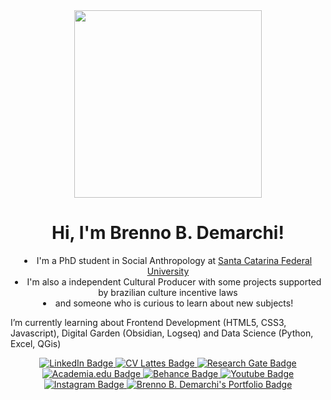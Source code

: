 <!-- Header -->
<div id="header" align="center">
  <!-- GIPHY -->
  <img src="#" width="300"/>
</div>
<div align="center" id="aboutme">
  <h1> Hi, I'm Brenno B. Demarchi!</h1>
  <li>I'm a PhD student in Social Anthropology at <a href="https://ppgas.posgrad.ufsc.br/"> Santa Catarina Federal University</a></li>
   <li>I'm also a independent Cultural Producer with some projects supported by brazilian culture incentive laws</li>
   <li>and someone who is curious to learn about new subjects!</li>
</div>
<div id="skills">
  <p> I’m currently learning about Frontend Development (HTML5, CSS3, Javascript), Digital Garden (Obsidian, Logseq) and Data Science (Python, Excel, QGis) </p>
</div>
<!-- Badges -->
<div id="badges" align="center">
  <!-- Linkedin -->
  <a href="https://www.linkedin.com/in/brennodemarchi/">
      <img src="https://img.shields.io/badge/LinkedIn-blue?style=for-the-badge&logo=linkedin&logoColor=white" alt="LinkedIn Badge"/>
  </a>
  <!-- Lattes -->
    <a href="http://lattes.cnpq.br/5599778124078031">
      <img src="https://img.shields.io/badge/CV Lattes-white?style=for-the-badge&logo=lattes.png&logoColor=black" alt="CV Lattes Badge"/>
    </a>
  <!-- Research Gate -->
   <a href="https://www.researchgate.net/profile/Brenno-Brandalise-Demarchi">
      <img src="https://img.shields.io/badge/ResearchGate-white?style=for-the-badge&logo=researchgate&logoColor=black" alt="Research Gate Badge"/>
    </a>
    <!-- AcademiaEdu -->
    <a href="https://ufsc.academia.edu/BrennoDemarchi">
      <img src="https://img.shields.io/badge/Academia.Edu-white?style=for-the-badge&logo=academia&logoColor=black" alt="Academia.edu Badge"/>
    </a>
    <!-- Behance -->
    <a href="https://www.behance.net/brennodemarchi">
      <img src="https://img.shields.io/badge/Behance-black?style=for-the-badge&logo=behance&logoColor=white" alt="Behance Badge"/>
    </a>
    <!-- Youtube -->
    <a href="https://www.youtube.com/@brennodemarchi">
      <img src="https://img.shields.io/badge/Youtube-darkred?style=for-the-badge&logo=youtube&logoColor=white" alt="Youtube Badge"/>
    </a>
    <!-- Instagram -->
    <a href="https://www.instagram.com/brennodemarchi/">
      <img src="https://img.shields.io/badge/Instagram-orange?style=for-the-badge&logo=instagram&logoColor=white" alt="Instagram Badge"/>
    </a>
    <!-- Portfolio -->
    <a href="http://brennodemarchi.art.br/projetos/">
      <img src="https://img.shields.io/badge/Portfolio-purple?style=for-the-badge" alt="Brenno B. Demarchi's Portfolio Badge"/>
    </a>
</div>
